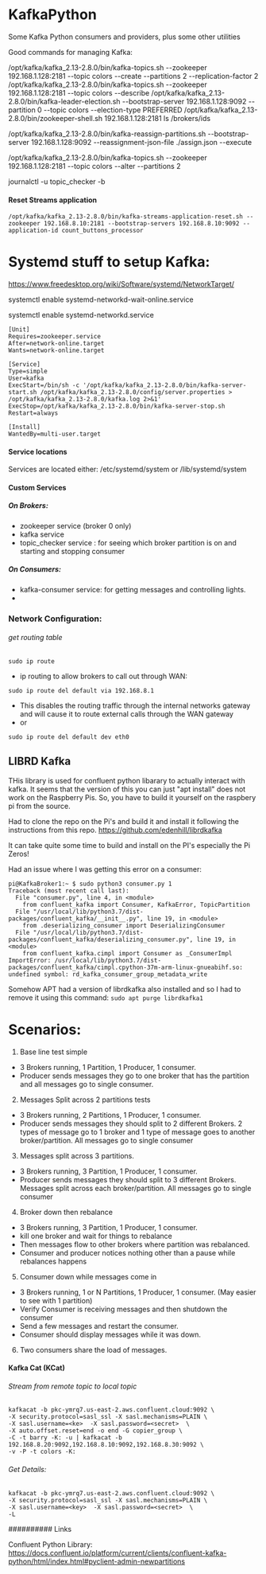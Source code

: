 # KafkaPython
Some Kafka Python consumers and providers, plus some other utilities


Good commands for managing Kafka:

/opt/kafka/kafka_2.13-2.8.0/bin/kafka-topics.sh --zookeeper 192.168.1.128:2181 --topic colors --create --partitions 2 --replication-factor 2
/opt/kafka/kafka_2.13-2.8.0/bin/kafka-topics.sh --zookeeper 192.168.1.128:2181 --topic colors --describe
/opt/kafka/kafka_2.13-2.8.0/bin/kafka-leader-election.sh --bootstrap-server 192.168.1.128:9092 --partition 0 --topic colors --election-type PREFERRED
/opt/kafka/kafka_2.13-2.8.0/bin/zookeeper-shell.sh 192.168.1.128:2181 ls /brokers/ids

/opt/kafka/kafka_2.13-2.8.0/bin/kafka-reassign-partitions.sh --bootstrap-server 192.168.1.128:9092 --reassignment-json-file ./assign.json --execute

/opt/kafka/kafka_2.13-2.8.0/bin/kafka-topics.sh --zookeeper 192.168.1.128:2181 --topic colors --alter --partitions 2

journalctl -u topic_checker -b


#### Reset Streams application

```
/opt/kafka/kafka_2.13-2.8.0/bin/kafka-streams-application-reset.sh --zookeeper 192.168.8.10:2181 --bootstrap-servers 192.168.8.10:9092 --application-id count_buttons_processor

```

# Systemd stuff to setup Kafka:

https://www.freedesktop.org/wiki/Software/systemd/NetworkTarget/

systemctl enable systemd-networkd-wait-online.service

systemctl enable systemd-networkd.service

```
[Unit]
Requires=zookeeper.service
After=network-online.target
Wants=network-online.target

[Service]
Type=simple
User=kafka
ExecStart=/bin/sh -c '/opt/kafka/kafka_2.13-2.8.0/bin/kafka-server-start.sh /opt/kafka/kafka_2.13-2.8.0/config/server.properties > /opt/kafka/kafka_2.13-2.8.0/kafka.log 2>&1'
ExecStop=/opt/kafka/kafka_2.13-2.8.0/bin/kafka-server-stop.sh
Restart=always

[Install]
WantedBy=multi-user.target
```

#### Service locations
Services are located either: /etc/systemd/system  or /lib/systemd/system

#### Custom Services
##### On Brokers:
- zookeeper service (broker 0 only)
- kafka service
- topic_checker service : for seeing which broker partition is on and starting and stopping consumer

##### On Consumers:

- kafka-consumer service: for getting messages and controlling lights.
-

### Network Configuration:

###### get routing table
```
sudo ip route
```
 - ip routing to allow brokers to call out through WAN:
```
sudo ip route del default via 192.168.8.1
```

 - This disables the routing traffic through the internal networks gateway and will cause it to route external calls through the WAN gateway
 - or 
 ```
 sudo ip route del default dev eth0
 ```


## LIBRD Kafka

THis library is used for confluent python libarary to actually interact with kafka.
It seems that the version of this you can just "apt install" does not work on the Raspberry Pis.
So, you have to build it yourself on the raspbery pi from the source.

Had to clone the repo on the Pi's and build it and install it following the instructions from this repo.
https://github.com/edenhill/librdkafka

It can take quite some time to build and install on the PI's especially the Pi Zeros!

Had an issue where I was getting this error on a consumer:
```
pi@KafkaBroker1:~ $ sudo python3 consumer.py 1
Traceback (most recent call last):
  File "consumer.py", line 4, in <module>
    from confluent_kafka import Consumer, KafkaError, TopicPartition
  File "/usr/local/lib/python3.7/dist-packages/confluent_kafka/__init__.py", line 19, in <module>
    from .deserializing_consumer import DeserializingConsumer
  File "/usr/local/lib/python3.7/dist-packages/confluent_kafka/deserializing_consumer.py", line 19, in <module>
    from confluent_kafka.cimpl import Consumer as _ConsumerImpl
ImportError: /usr/local/lib/python3.7/dist-packages/confluent_kafka/cimpl.cpython-37m-arm-linux-gnueabihf.so: undefined symbol: rd_kafka_consumer_group_metadata_write
```
Somehow APT had a version of librdkafka also installed and so I had to remove it using this command:
```sudo apt purge librdkafka1```



# Scenarios:

1. Base line test simple 
  - 3 Brokers running, 1 Partition, 1 Producer, 1 consumer. 
  - Producer sends messages they go to one broker that has the partition and all messages go to single consumer.
2. Messages Split across 2 partitions tests
  - 3 Brokers running, 2 Partitions, 1 Producer, 1 consumer. 
  - Producer sends messages they should split to 2 different Brokers.  2 types of message go to 1 broker and 1 type of message goes to another broker/partition. All messages go to single consumer
3. Messages split across 3 partitions.
  - 3 Brokers running, 3 Partition, 1 Producer, 1 consumer.
  - Producer sends messages they should split to 3 different Brokers.  Messages split across each broker/partition. All messages go to single consumer
4. Broker down then rebalance
  - 3 Brokers running, 3 Partition, 1 Producer, 1 consumer.
  - kill one broker and wait for things to rebalance
  - Then messages flow to other brokers where partition was rebalanced.
  - Consumer and producer notices nothing other than a pause while rebalances happens
5.  Consumer down while messages come in
  - 3 Brokers running, 1 or N Partitions, 1 Producer, 1 consumer. (May easier to see with 1 partition)
  - Verify Consumer is receiving messages and then shutdown the consumer
  - Send a few messages and restart the consumer.
  - Consumer should display messages while it was down.
6. Two consumers share the load of messages.


#### Kafka Cat (KCat)

###### Stream from remote topic to local topic

```
kafkacat -b pkc-ymrq7.us-east-2.aws.confluent.cloud:9092 \
-X security.protocol=sasl_ssl -X sasl.mechanisms=PLAIN \
-X sasl.username=<ke>  -X sasl.password=<secret>  \
-X auto.offset.reset=end -o end -G copier_group \
-C -t barry -K: -u | kafkacat -b 192.168.8.20:9092,192.168.8.10:9092,192.168.8.30:9092 \
-v -P -t colors -K:
```

###### Get Details:

```
kafkacat -b pkc-ymrq7.us-east-2.aws.confluent.cloud:9092 \
-X security.protocol=sasl_ssl -X sasl.mechanisms=PLAIN \
-X sasl.username=<key>  -X sasl.password=<secret>  \
-L
```


########## Links

Confluent Python Library: https://docs.confluent.io/platform/current/clients/confluent-kafka-python/html/index.html#pyclient-admin-newpartitions


